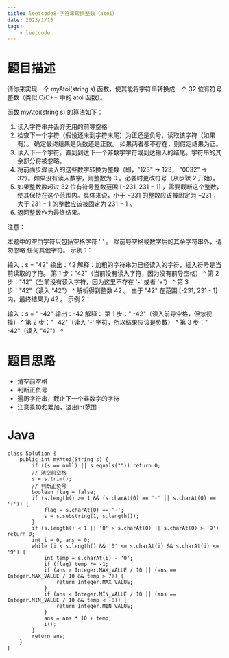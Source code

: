 ```yaml
---
title: leetcode8-字符串转换整数（atoi）
date: 2023/1/13
tags: 
    - leetcode
---
```


# 题目描述
请你来实现一个 myAtoi(string s) 函数，使其能将字符串转换成一个 32 位有符号整数（类似 C/C++ 中的 atoi 函数）。

函数 myAtoi(string s) 的算法如下：

1. 读入字符串并丢弃无用的前导空格
2. 检查下一个字符（假设还未到字符末尾）为正还是负号，读取该字符（如果有）。 确定最终结果是负数还是正数。 如果两者都不存在，则假定结果为正。
3. 读入下一个字符，直到到达下一个非数字字符或到达输入的结尾。字符串的其余部分将被忽略。
4. 将前面步骤读入的这些数字转换为整数（即，"123" -> 123， "0032" -> 32）。如果没有读入数字，则整数为 0 。必要时更改符号（从步骤 2 开始）。
5. 如果整数数超过 32 位有符号整数范围 [−231,  231 − 1] ，需要截断这个整数，使其保持在这个范围内。具体来说，小于 −231 的整数应该被固定为 −231 ，大于 231 − 1 的整数应该被固定为 231 − 1 。
6. 返回整数作为最终结果。

注意：

本题中的空白字符只包括空格字符 ' ' 。
除前导空格或数字后的其余字符串外，请勿忽略 任何其他字符。
示例 1：

输入：s = "42"
输出：42
解释：加粗的字符串为已经读入的字符，插入符号是当前读取的字符。
第 1 步："42"（当前没有读入字符，因为没有前导空格）
         ^
第 2 步："42"（当前没有读入字符，因为这里不存在 '-' 或者 '+'）
         ^
第 3 步："42"（读入 "42"）
         ^
解析得到整数 42 。
由于 "42" 在范围 [-231, 231 - 1] 内，最终结果为 42 。
示例 2：

输入：s = "   -42"
输出：-42
解释：
第 1 步："   -42"（读入前导空格，但忽视掉）
       ^
第 2 步："   -42"（读入 '-' 字符，所以结果应该是负数）
         ^
第 3 步："   -42"（读入 "42"）
           ^
           
# 题目思路

- 清空前空格
- 判断正负号
- 遍历字符串，截止下一个非数字的字符
- 注意乘10和累加，溢出int范围

# Java
```
class Solution {
    public int myAtoi(String s) {
        if ((s == null) || s.equals("")) return 0;
        // 清空前空格
        s = s.trim();
        // 判断正负号
        boolean flag = false;
        if (s.length() >= 1 && (s.charAt(0) == '-' || s.charAt(0) == '+')) {
            flag = s.charAt(0) == '-';
            s = s.substring(1, s.length());
        }
        if (s.length() < 1 || '0' > s.charAt(0) || s.charAt(0) > '9') return 0;
        int i = 0, ans = 0;
        while (i < s.length() && '0' <= s.charAt(i) && s.charAt(i) <= '9') {
            int temp = s.charAt(i) - '0';
            if (flag) temp *= -1;
            if (ans > Integer.MAX_VALUE / 10 || (ans == Integer.MAX_VALUE / 10 && temp > 7)) {
                return Integer.MAX_VALUE;
            }
            if (ans < Integer.MIN_VALUE / 10 || (ans == Integer.MIN_VALUE / 10 && temp < -8)) {
                return Integer.MIN_VALUE;
            }
            ans = ans * 10 + temp;
            i++;
        }
        return ans;
    }
}
```